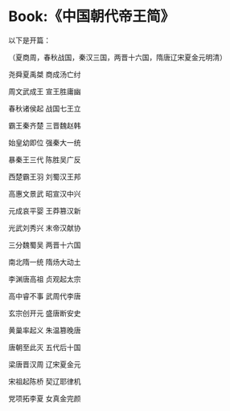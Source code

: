 # Book:《中国朝代帝王简》
 
以下是开篇：

（夏商周，春秋战国，秦汉三国，两晋十六国，隋唐辽宋夏金元明清）

尧舜夏禹桀
商成汤亡纣

周文武成王
宣王胜庸幽

春秋诸侯起
战国七王立

霸王秦齐楚
三晋魏赵韩

始皇幼即位
强秦大一统

暴秦王三代
陈胜吴广反

西楚霸王羽
刘蜀汉王邦

高惠文景武
昭宣汉中兴

元成哀平婴
王莽篡汉新

光武刘秀兴
末帝汉献协

三分魏蜀吴
两晋十六国

南北隋一统
隋炀大动土

李渊唐高祖
贞观起太宗

高中睿不事
武周代李唐

玄宗创开元
盛唐断安史

黄巢率起义
朱温篡晚唐

唐朝至此灭
五代后十国

梁唐晋汉周
辽宋夏金元

宋祖起陈桥
契辽耶律机

党项拓李夏
女真金完颜

